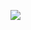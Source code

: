 ![](https://media2.giphy.com/media/2A75RyXVzzSI2bx4Gj/giphy.gif?cid=ecf05e47yry1d4eupll2pnlyecvrw561d8igc23f3i3zzmqz&ep=v1_gifs_search&rid=giphy.gif&ct=g)
